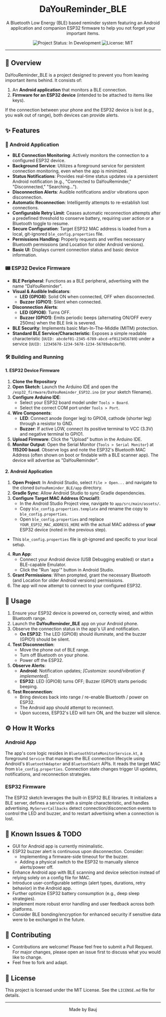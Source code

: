 <p align="center">
  <h1 align="center">DaYouReminder_BLE</h1>
</p>

<p align="center">
  A Bluetooth Low Energy (BLE) based reminder system featuring an Android application and companion ESP32 firmware to help you not forget your important items.
</p>

<p align="center">
  <!-- TODO: Replace with actual badges from shields.io or similar -->
  <img src="https://img.shields.io/badge/status-in_development-yellow" alt="Project Status: In Development"/>
  <img src="https://img.shields.io/badge/license-MIT-blue" alt="License: MIT"/> <!-- Replace MIT with your chosen license -->
  <!-- <img src="https://img.shields.io/github/last-commit/YOUR_USERNAME/YOUR_REPONAME" alt="Last Commit"/> -->
  <!-- <img src="https://img.shields.io/github/stars/YOUR_USERNAME/YOUR_REPONAME?style=social" alt="GitHub Stars"/> -->
</p>

---

## 🎯 Overview

DaYouReminder_BLE is a project designed to prevent you from leaving important items behind. It consists of:

1.  An **Android application** that monitors a BLE connection.
2.  **Firmware for an ESP32 device** (intended to be attached to items like keys).

If the connection between your phone and the ESP32 device is lost (e.g., you walk out of range), both devices can provide alerts.

## ✨ Features

### 📱 Android Application

*   **BLE Connection Monitoring**: Actively monitors the connection to a configured ESP32 device.
*   **Background Service**: Utilizes a foreground service for persistent connection monitoring, even when the app is minimized.
*   **Status Notifications**: Provides real-time status updates via a persistent Android notification (e.g., "Connected to DaYouReminder," "Disconnected," "Searching...").
*   **Disconnection Alerts**: Audible notifications and/or vibrations upon disconnection.
*   **Automatic Reconnection**: Intelligently attempts to re-establish lost connections.
*   **Configurable Retry Limit**: Ceases automatic reconnection attempts after a predefined threshold to conserve battery, requiring user action or a Bluetooth toggle to resume.
*   **Secure Configuration**: Target ESP32 MAC address is loaded from a local, git-ignored `ble_config.properties` file.
*   **Permissions Handling**: Properly requests and verifies necessary Bluetooth permissions (and Location for older Android versions).
*   **Basic UI**: Displays current connection status and basic device information.

### 📟 ESP32 Device Firmware

*   **BLE Peripheral**: Functions as a BLE peripheral, advertising with the name "DaYouReminder".
*   **Visual & Audible Indicators**:
    *   **LED (GPIO8)**: Solid ON when connected, OFF when disconnected.
    *   **Buzzer (GPIO1)**: Silent when connected.
*   **Disconnection Alerts**:
    *   **LED (GPIO8)**: Turns OFF.
    *   **Buzzer (GPIO1)**: Emits periodic beeps (alternating ON/OFF every 250ms) when the BLE link is severed.
*   **BLE Security**: Implements basic Man-In-The-Middle (MITM) protection.
*   **Standard BLE Service/Characteristic**: Exposes a simple readable characteristic (`UUID: abcdef01-2345-6789-abcd-ef0123456789`) under a service (`UUID: 12345678-1234-5678-1234-56789abcdef0`).

### 🛠️ Building and Running

#### 1. ESP32 Device Firmware

1.  **Clone the Repository**
2.  **Open Sketch**: Launch the Arduino IDE and open the `/esp32_firmware/DaYouReminder_ESP32.ino` (or your sketch filename).
3.  **Configure Arduino IDE**:
    *   Select your ESP32 board model under `Tools > Board`.
    *   Select the correct COM port under `Tools > Port`.
4.  **Wire Components**:
    *   **LED**: Connect anode (longer leg) to GPIO8, cathode (shorter leg) through a resistor to GND.
    *   **Buzzer**: If active LOW, connect its positive terminal to VCC (3.3V) and negative terminal to GPIO1.
5.  **Upload Firmware**: Click the "Upload" button in the Arduino IDE.
6.  **Monitor Output**: Open the Serial Monitor (`Tools > Serial Monitor`) at **115200 baud**. Observe logs and note the ESP32's Bluetooth MAC Address (often shown on boot or findable with a BLE scanner app). The device will advertise as "DaYouReminder".

#### 2. Android Application

1.  **Open Project**: In Android Studio, select `File > Open...` and navigate to the cloned `DaYouReminder_BLE/app` directory.
2.  **Gradle Sync**: Allow Android Studio to sync Gradle dependencies.
3.  **Configure Target MAC Address (Crucial!)**:
    *   In the Android Studio Project view, navigate to `app/src/main/assets/`.
    *   Copy `ble_config.properties.template` and rename the copy to `ble_config.properties`.
    *   Open `ble_config.properties` and replace `YOUR_ESP32_MAC_ADDRESS_HERE` with the actual MAC address of **your** ESP32 device (noted in the previous step).
        
*   This `ble_config.properties` file is git-ignored and specific to your local setup.
4.  **Run App**:
    *   Connect your Android device (USB Debugging enabled) or start a BLE-capable Emulator.
    *   Click the "Run 'app'" button in Android Studio.
5.  **Grant Permissions**: When prompted, grant the necessary Bluetooth (and Location for older Android versions) permissions.
6.  The app will now attempt to connect to your configured ESP32.

## 🚦 Usage

1.  Ensure your ESP32 device is powered on, correctly wired, and within Bluetooth range.
2.  Launch the **DaYouReminder_BLE** app on your Android phone.
3.  Observe the connection status in the app's UI and notification.
    *   **On ESP32**: The LED (GPIO8) should illuminate, and the buzzer (GPIO1) should be silent.
4.  **Test Disconnection**:
    *   Move the phone out of BLE range.
    *   Turn off Bluetooth on your phone.
    *   Power off the ESP32.
5.  **Observe Alerts**:
    *   **Android**: Notification updates; *[Customize: sound/vibration if implemented]*.
    *   **ESP32**: LED (GPIO8) turns OFF; Buzzer (GPIO1) starts periodic beeping.
6.  **Test Reconnection**:
    *   Bring devices back into range / re-enable Bluetooth / power on ESP32.
    *   The Android app should attempt to reconnect.
    *   Upon success, ESP32's LED will turn ON, and the buzzer will silence.

## ⚙️ How It Works

### Android App

The app's core logic resides in `BluetoothStateMonitorService.kt`, a foreground `Service` that manages the BLE connection lifecycle using Android's `BluetoothAdapter` and `BluetoothGatt` APIs. It reads the target MAC from `ble_config.properties`. Connection state changes trigger UI updates, notifications, and reconnection strategies.

### ESP32 Firmware

The ESP32 sketch leverages the built-in ESP32 BLE libraries. It initializes a BLE server, defines a service with a simple characteristic, and handles advertising. `MyServerCallbacks` detect connection/disconnection events to control the LED and buzzer, and to restart advertising when a connection is lost.

## 🚧 Known Issues & TODO

*   GUI for Android app is currently minimalistic.
*   ESP32 buzzer alert is continuous upon disconnection. Consider:
    *   Implementing a firmware-side timeout for the buzzer.
    *   Adding a physical switch to the ESP32 to manually silence alerts/power off.
*   Enhance Android app with BLE scanning and device selection instead of relying solely on a config file for MAC.
*   Introduce user-configurable settings (alert types, durations, retry behavior) in the Android app.
*   Further optimize ESP32 battery consumption (e.g., deep sleep strategies).
*   Implement more robust error handling and user feedback across both platforms.
*   Consider BLE bonding/encryption for enhanced security if sensitive data were to be exchanged in the future.

## 🤝 Contributing

*   Contributions are welcome! Please feel free to submit a Pull Request. For major changes, please open an issue first to discuss what you would like to change.
*   Feel free to fork and adapt.


## 📜 License

This project is licensed under the MIT License. See the `LICENSE.md` file for details.

---

<p align="center">
  Made by Bauj
</p>




